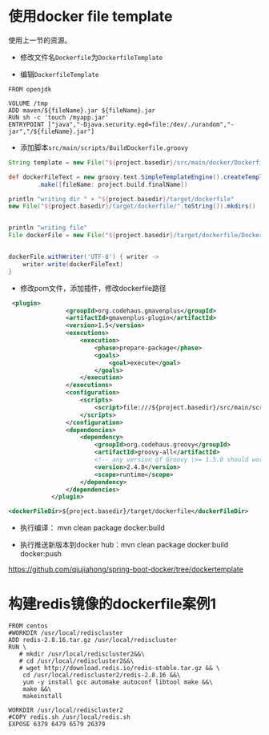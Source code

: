 # 使用docker file template

使用上一节的资源。

* 修改文件名``Dockerfile``为``DockerfileTemplate``

* 编辑``DockerfileTemplate``

```
FROM openjdk

VOLUME /tmp
ADD maven/${fileName}.jar ${fileName}.jar
RUN sh -c 'touch /myapp.jar'
ENTRYPOINT ["java","-Djava.security.egd=file:/dev/./urandom","-jar","/${fileName}.jar"]
```

* 添加脚本``src/main/scripts/BuildDockerfile.groovy``

```groovy 
String template = new File("${project.basedir}/src/main/docker/DockerfileTemplate".toString()).getText()

def dockerFileText = new groovy.text.SimpleTemplateEngine().createTemplate(template)
        .make([fileName: project.build.finalName])

println "writing dir " + "${project.basedir}/target/dockerfile"
new File("${project.basedir}/target/dockerfile/".toString()).mkdirs()


println "writing file"
File dockerFile = new File("${project.basedir}/target/dockerfile/Dockerfile".toString())


dockerFile.withWriter('UTF-8') { writer ->
    writer.write(dockerFileText)
}
```

* 修改pom文件，添加插件，修改dockerfile路径

```xml
 <plugin>
                <groupId>org.codehaus.gmavenplus</groupId>
                <artifactId>gmavenplus-plugin</artifactId>
                <version>1.5</version>
                <executions>
                    <execution>
                        <phase>prepare-package</phase>
                        <goals>
                            <goal>execute</goal>
                        </goals>
                    </execution>
                </executions>
                <configuration>
                    <scripts>
                        <script>file:///${project.basedir}/src/main/scripts/BuildDockerfile.groovy</script>
                    </scripts>
                </configuration>
                <dependencies>
                    <dependency>
                        <groupId>org.codehaus.groovy</groupId>
                        <artifactId>groovy-all</artifactId>
                        <!-- any version of Groovy \>= 1.5.0 should work here -->
                        <version>2.4.8</version>
                        <scope>runtime</scope>
                    </dependency>
                </dependencies>
            </plugin>
```

```xml
<dockerFileDir>${project.basedir}/target/dockerfile</dockerFileDir>
```

* 执行编译： mvn clean package docker:build

* 执行推送新版本到docker hub：mvn clean package docker:build docker:push

https://github.com/qiujiahong/spring-boot-docker/tree/dockertemplate

# 构建redis镜像的dockerfile案例1
```
FROM centos
#WORKDIR /usr/local/rediscluster
ADD redis-2.8.16.tar.gz /usr/local/rediscluster
RUN \
   # mkdir /usr/local/rediscluster2&&\
   # cd /usr/local/rediscluster2&&\
   # wget http://download.redis.io/redis-stable.tar.gz && \
    cd /usr/local/rediscluster2/redis-2.8.16 &&\
    yum -y install gcc automake autoconf libtool make &&\
    make &&\
    makeinstall

WORKDIR /usr/local/rediscluster2
#COPY redis.sh /usr/local/redis.sh
EXPOSE 6379 6479 6579 26379

```
